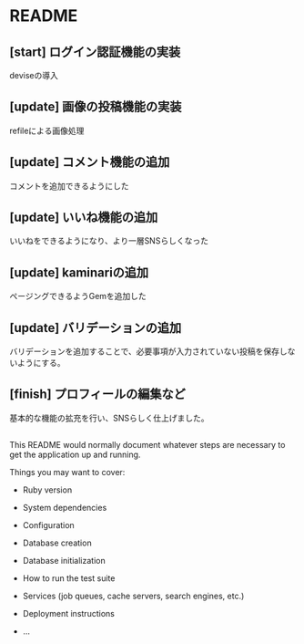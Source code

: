# README

## [start] ログイン認証機能の実装
deviseの導入

## [update] 画像の投稿機能の実装
refileによる画像処理

## [update] コメント機能の追加
コメントを追加できるようにした
## [update] いいね機能の追加
いいねをできるようになり、より一層SNSらしくなった
## [update] kaminariの追加
ページングできるようGemを追加した
## [update] バリデーションの追加
バリデーションを追加することで、必要事項が入力されていない投稿を保存しないようにする。
## [finish] プロフィールの編集など
基本的な機能の拡充を行い、SNSらしく仕上げました。

##

This README would normally document whatever steps are necessary to get the
application up and running.

Things you may want to cover:

* Ruby version

* System dependencies

* Configuration

* Database creation

* Database initialization

* How to run the test suite

* Services (job queues, cache servers, search engines, etc.)

* Deployment instructions

* ...
